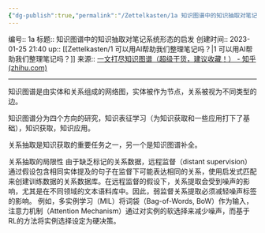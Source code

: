 ```yaml
---
{"dg-publish":true,"permalink":"/Zettelkasten/1a 知识图谱中的知识抽取对笔记系统形态的启发/","dgPassFrontmatter":true}
---
```


编号:: 1a
标题:: 知识图谱中的知识抽取对笔记系统形态的启发
创建时间:: 2023-01-25 21:40
up:: [[Zettelkasten/1 可以用AI帮助我们整理笔记吗？\|1 可以用AI帮助我们整理笔记吗？]]
来源:: [一文打尽知识图谱（超级干货，建议收藏！） - 知乎 (zhihu.com)](https://zhuanlan.zhihu.com/p/474101053)

---
知识图谱是由实体和关系组成的网络图，实体被作为节点，关系被视为不同类型的边。

知识图谱分为四个方向的研究，知识表征学习（为知识获取和一些应用打下了基础），知识获取，知识应用。

关系抽取是知识获取的重要任务之一，另一个是知识图谱补全。

关系抽取的局限性
由于缺乏标记的关系数据，远程监督（distant supervision）通过假设包含相同实体提及的句子在监督下可能表达相同的关系，使用启发式匹配来创建训练数据的关系数据库。在远程监督的假设下，关系提取会受到噪声的影响，尤其是在不同领域的文本语料库中。因此，弱监督关系提取必须减轻噪声标签的影响。
例如，多实例学习（MIL）将词袋（Bag-of-Words, BoW）作为输入，注意力机制（Attention Mechanism）通过对实例的软选择来减少噪声，而基于RL的方法将实例选择设定为硬决策。

